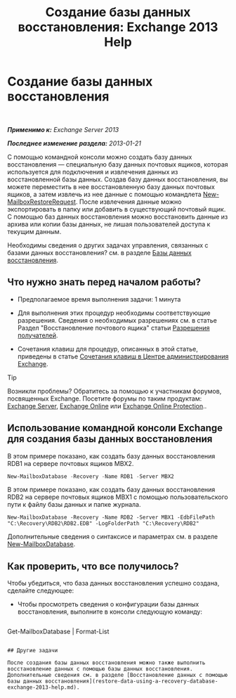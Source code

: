 ﻿---
title: 'Создание базы данных восстановления: Exchange 2013 Help'
TOCTitle: Создание базы данных восстановления
ms:assetid: 34d87491-b7b7-44a9-8d69-e1a9c1fe5852
ms:mtpsurl: https://technet.microsoft.com/ru-ru/library/Ee332321(v=EXCHG.150)
ms:contentKeyID: 50487798
ms.date: 05/22/2018
mtps_version: v=EXCHG.150
ms.translationtype: MT
---

# Создание базы данных восстановления

 

_**Применимо к:** Exchange Server 2013_

_**Последнее изменение раздела:** 2013-01-21_

С помощью командной консоли можно создать базу данных восстановления — специальную базу данных почтовых ящиков, которая используется для подключения и извлечения данных из восстановленной базы данных. Создав базу данных восстановления, вы можете переместить в нее восстановленную базу данных почтовых ящиков, а затем извлечь из нее данные с помощью командлета [New-MailboxRestoreRequest](https://technet.microsoft.com/ru-ru/library/ff829875\(v=exchg.150\)). После извлечения данные можно экспортировать в папку или добавить в существующий почтовый ящик. С помощью баз данных восстановления можно восстановить данные из архива или копии базы данных, не лишая пользователей доступа к текущим данным.

Необходимы сведения о других задачах управления, связанных с базами данных восстановления? см. в разделе [Базы данных восстановления](recovery-databases-exchange-2013-help.md).

## Что нужно знать перед началом работы?

  - Предполагаемое время выполнения задачи: 1 минута

  - Для выполнения этих процедур необходимы соответствующие разрешения. Сведения о необходимых разрешениях см. в статье Раздел "Восстановление почтового ящика" статьи [Разрешения получателей](recipients-permissions-exchange-2013-help.md).

  - Сочетания клавиш для процедур, описанных в этой статье, приведены в статье [Сочетания клавиш в Центре администрирования Exchange](keyboard-shortcuts-in-the-exchange-admin-center-exchange-online-protection-help.md).

> [!TIP]  
> Возникли проблемы? Обратитесь за помощью к участникам форумов, посвященных Exchange. Посетите форумы по таким продуктам: <a href="https://go.microsoft.com/fwlink/p/?linkid=60612">Exchange Server</a>, <a href="https://go.microsoft.com/fwlink/p/?linkid=267542">Exchange Online</a> или <a href="https://go.microsoft.com/fwlink/p/?linkid=285351">Exchange Online Protection</a>..


## Использование командной консоли Exchange для создания базы данных восстановления

В этом примере показано, как создать базу данных восстановления RDB1 на сервере почтовых ящиков MBX2.

```powershell
New-MailboxDatabase -Recovery -Name RDB1 -Server MBX2
```

В этом примере показано, как создать базу данных восстановления RDB2 на сервере почтовых ящиков MBX1 с помощью пользовательского пути к файлу базы данных и папке журнала.

    New-MailboxDatabase -Recovery -Name RDB2 -Server MBX1 -EdbFilePath "C:\Recovery\RDB2\RDB2.EDB" -LogFolderPath "C:\Recovery\RDB2"

Дополнительные сведения о синтаксисе и параметрах см. в разделе [New-MailboxDatabase](https://technet.microsoft.com/ru-ru/library/aa997976\(v=exchg.150\)).

## Как проверить, что все получилось?

Чтобы убедиться, что база данных восстановления успешно создана, сделайте следующее:

  - Чтобы просмотреть сведения о конфигурации базы данных восстановления, выполните в консоли следующую команду:
    
    ```powershell
Get-MailboxDatabase <RecoveryDatabaseName> | Format-List
```

## Другие задачи

После создания базы данных восстановления можно также выполнить восстановление данных с помощью базы данных восстановления. Дополнительные сведения см. в разделе [Восстановление данных с помощью базы данных восстановления](restore-data-using-a-recovery-database-exchange-2013-help.md).

